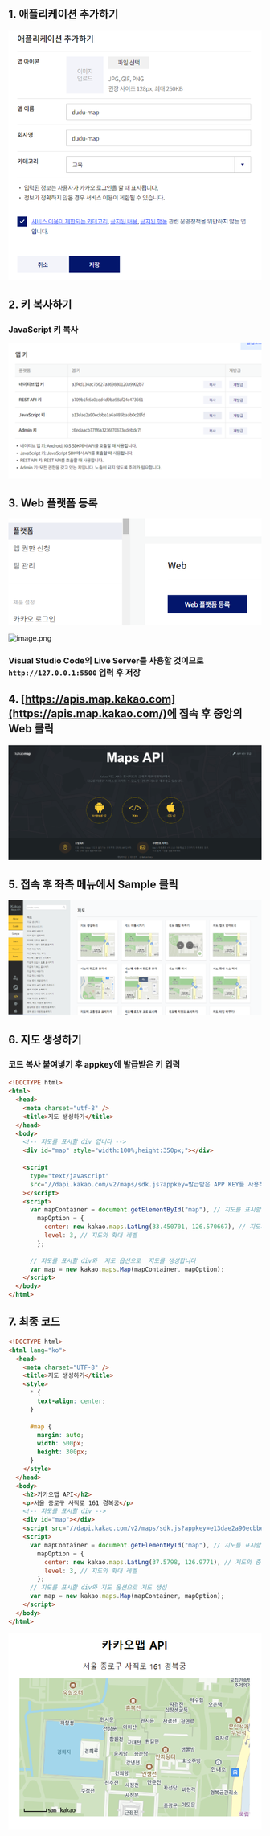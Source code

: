 ## 1. 애플리케이션 추가하기

![image.png](/img/kakao_map_api/1.png)

## 2. 키 복사하기

### JavaScript 키 복사

![image.png](/img/kakao_map_api/2.png)

## 3. Web 플랫폼 등록

![image.png](/img/kakao_map_api/3.png)

![image.png](/img/kakao_map_api/4png)

### Visual Studio Code의 Live Server를 사용할 것이므로 `http://127.0.0.1:5500` 입력 후 저장

## 4. [https://apis.map.kakao.com](https://apis.map.kakao.com/)에 접속 후 중앙의 Web 클릭

![image.png](/img/kakao_map_api/5.png)

## 5. 접속 후 좌측 메뉴에서 Sample 클릭

![image.png](/img/kakao_map_api/6.png)

## 6. 지도 생성하기

### 코드 복사 붙여넣기 후 appkey에 발급받은 키 입력

```html
<!DOCTYPE html>
<html>
  <head>
    <meta charset="utf-8" />
    <title>지도 생성하기</title>
  </head>
  <body>
    <!-- 지도를 표시할 div 입니다 -->
    <div id="map" style="width:100%;height:350px;"></div>

    <script
      type="text/javascript"
      src="//dapi.kakao.com/v2/maps/sdk.js?appkey=발급받은 APP KEY를 사용하세요"
    ></script>
    <script>
      var mapContainer = document.getElementById("map"), // 지도를 표시할 div
        mapOption = {
          center: new kakao.maps.LatLng(33.450701, 126.570667), // 지도의 중심좌표
          level: 3, // 지도의 확대 레벨
        };

      // 지도를 표시할 div와  지도 옵션으로  지도를 생성합니다
      var map = new kakao.maps.Map(mapContainer, mapOption);
    </script>
  </body>
</html>
```

## 7. 최종 코드

```html
<!DOCTYPE html>
<html lang="ko">
  <head>
    <meta charset="UTF-8" />
    <title>지도 생성하기</title>
    <style>
      * {
        text-align: center;
      }

      #map {
        margin: auto;
        width: 500px;
        height: 300px;
      }
    </style>
  </head>
  <body>
    <h2>카카오맵 API</h2>
    <p>서울 종로구 사직로 161 경복궁</p>
    <!-- 지도를 표시할 div -->
    <div id="map"></div>
    <script src="//dapi.kakao.com/v2/maps/sdk.js?appkey=e13dae2a90ecbbe1a6a885baab0c28fd"></script>
    <script>
      var mapContainer = document.getElementById("map"), // 지도를 표시할 div
        mapOption = {
          center: new kakao.maps.LatLng(37.5798, 126.9771), // 지도의 중심좌표 (경복궁)
          level: 3, // 지도의 확대 레벨
        };
      // 지도를 표시할 div와 지도 옵션으로 지도 생성
      var map = new kakao.maps.Map(mapContainer, mapOption);
    </script>
  </body>
</html>
```

![image.png](/img/kakao_map_api/7.png)
